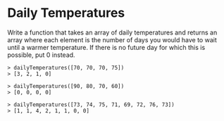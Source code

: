 # Daily Temperatures
Write a function that takes an array of daily temperatures and returns an array where each element is the number of days you would have to wait until a warmer temperature. If there is no future day for which this is possible, put 0 instead.

```
> dailyTemperatures([70, 70, 70, 75])
> [3, 2, 1, 0]

> dailyTemperatures([90, 80, 70, 60])
> [0, 0, 0, 0]

> dailyTemperatures([73, 74, 75, 71, 69, 72, 76, 73])
> [1, 1, 4, 2, 1, 1, 0, 0]
```
